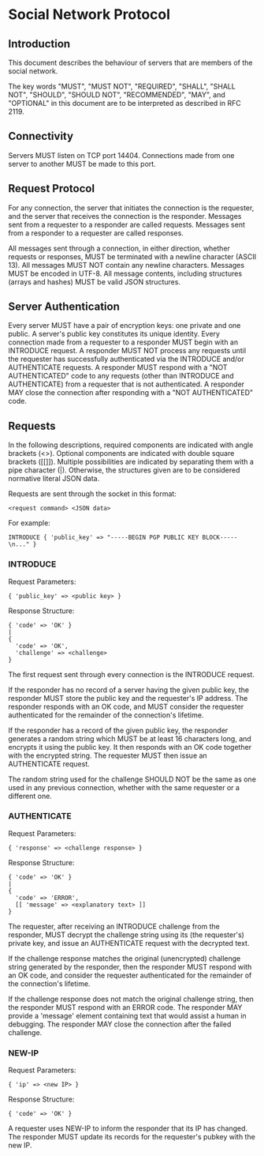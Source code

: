 # Social Network Protocol

## Introduction

This document describes the behaviour of servers that are members of the
social network.

The key words "MUST", "MUST NOT", "REQUIRED", "SHALL", "SHALL NOT", "SHOULD",
"SHOULD NOT", "RECOMMENDED", "MAY", and "OPTIONAL" in this document are to be
interpreted as described in RFC 2119.

## Connectivity

Servers MUST listen on TCP port 14404. Connections made from one server to
another MUST be made to this port.

## Request Protocol

For any connection, the server that initiates the connection is the requester,
and the server that receives the connection is the responder.  Messages sent
from a requester to a responder are called requests.  Messages sent from a
responder to a requester are called responses.

All messages sent through a connection, in either direction, whether requests
or responses, MUST be terminated with a newline character (ASCII 13). All
messages MUST NOT contain any newline characters.  Messages MUST be encoded in
UTF-8. All message contents, including structures (arrays and hashes) MUST be
valid JSON structures.

## Server Authentication

Every server MUST have a pair of encryption keys: one private and one public.
A server's public key constitutes its unique identity.  Every connection made
from a requester to a responder MUST begin with an INTRODUCE request.  A
responder MUST NOT process any requests until the requester has successfully
authenticated via the INTRODUCE and/or AUTHENTICATE requests.  A responder MUST
respond with a "NOT AUTHENTICATED" code to any requests (other than INTRODUCE
and AUTHENTICATE) from a requester that is not authenticated.  A responder MAY
close the connection after responding with a "NOT AUTHENTICATED" code.

## Requests

In the following descriptions, required components are indicated with angle
brackets (<>). Optional components are indicated with double square brackets
([[]]). Multiple possibilities are indicated by separating them with a pipe
character (|). Otherwise, the structures given are to be considered normative
literal JSON data.

Requests are sent through the socket in this format:

    <request command> <JSON data>

For example:

    INTRODUCE { 'public_key' => "-----BEGIN PGP PUBLIC KEY BLOCK-----\n..." }

### INTRODUCE

Request Parameters:

    { 'public_key' => <public key> }

Response Structure:

    { 'code' => 'OK' }
    |
    {
      'code' => 'OK',
      'challenge' => <challenge>
    }

The first request sent through every connection is the INTRODUCE request.

If the responder has no record of a server having the given public key, the
responder MUST store the public key and the requester's IP address.  The
responder responds with an OK code, and MUST consider the requester
authenticated for the remainder of the connection's lifetime.

If the responder has a record of the given public key, the responder generates
a random string which MUST be at least 16 characters long, and encrypts it
using the public key.  It then responds with an OK code together with the
encrypted string.  The requester MUST then issue an AUTHENTICATE request.

The random string used for the challenge SHOULD NOT be the same as one used in
any previous connection, whether with the same requester or a different one.

### AUTHENTICATE

Request Parameters:

    { 'response' => <challenge response> }

Response Structure:

    { 'code' => 'OK' }
    |
    {
      'code' => 'ERROR',
      [[ 'message' => <explanatory text> ]]
    }

The requester, after receiving an INTRODUCE challenge from the responder, MUST
decrypt the challenge string using its (the requester's) private key, and
issue an AUTHENTICATE request with the decrypted text.

If the challenge response matches the original (unencrypted) challenge string
generated by the responder, then the responder MUST respond with an OK code,
and consider the requester authenticated for the remainder of the connection's
lifetime.

If the challenge response does not match the original challenge string, then
the responder MUST respond with an ERROR code.  The responder MAY provide a
'message' element containing text that would assist a human in debugging.
The responder MAY close the connection after the failed challenge.

### NEW-IP

Request Parameters:

    { 'ip' => <new IP> }

Response Structure:

    { 'code' => 'OK' }

A requester uses NEW-IP to inform the responder that its IP has changed.  The
responder MUST update its records for the requester's pubkey with the new IP.

